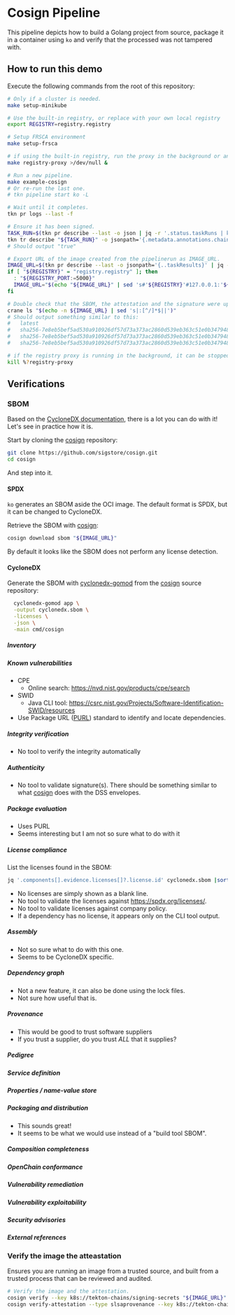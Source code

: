 # Cosign Pipeline

This pipeline depicts how to build a Golang project from source, package it in a
container using `ko` and verify that the processed was not tampered with.

## How to run this demo

Execute the following commands from the root of this repository:

```bash
# Only if a cluster is needed.
make setup-minikube

# Use the built-in registry, or replace with your own local registry
export REGISTRY=registry.registry

# Setup FRSCA environment
make setup-frsca

# if using the built-in registry, run the proxy in the background or another window
make registry-proxy >/dev/null &

# Run a new pipeline.
make example-cosign
# Or re-run the last one.
# tkn pipeline start ko -L

# Wait until it completes.
tkn pr logs --last -f

# Ensure it has been signed.
TASK_RUN=$(tkn pr describe --last -o json | jq -r '.status.taskRuns | keys[] as $k | {"k": $k, "v": .[$k]} | select(.v.status.taskResults[]?.name | match("IMAGE_URL$")) | .k')
tkn tr describe "${TASK_RUN}" -o jsonpath='{.metadata.annotations.chains\.tekton\.dev/signed}'
# Should output "true"

# Export URL of the image created from the pipelinerun as IMAGE_URL.
IMAGE_URL=$(tkn pr describe --last -o jsonpath='{..taskResults}' | jq -r '.[] | select(.name | match("IMAGE_URL$")) | .value')
if [ "${REGISTRY}" = "registry.registry" ]; then
  : "${REGISTRY_PORT:=5000}"
  IMAGE_URL="$(echo "${IMAGE_URL}" | sed 's#'${REGISTRY}'#127.0.0.1:'${REGISTRY_PORT}'#')"
fi

# Double check that the SBOM, the attestation and the signature were uploaded to the OCI.
crane ls "$(echo -n ${IMAGE_URL} | sed 's|:[^/]*$||')"
# Should output something similar to this:
#   latest
#   sha256-7e8eb5bef5ad530a910926df57d73a373ac2860d539eb363c51e0b3479480c88.att
#   sha256-7e8eb5bef5ad530a910926df57d73a373ac2860d539eb363c51e0b3479480c88.sbom
#   sha256-7e8eb5bef5ad530a910926df57d73a373ac2860d539eb363c51e0b3479480c88.sig

# if the registry proxy is running in the background, it can be stopped when you finish the demo
kill %?registry-proxy
```

## Verifications

### SBOM

Based on the [CycloneDX documentation](https://cyclonedx.org/use-cases/),
there is a lot you can do with it! Let's see in practice how it is.

Start by cloning the [cosign] repository:

```bash
git clone https://github.com/sigstore/cosign.git
cd cosign
```

And step into it.

#### SPDX

`ko` generates an SBOM aside the OCI image. The default format is SPDX, but it
can be changed to CycloneDX.

Retrieve the SBOM with [cosign]:

```bash
cosign download sbom "${IMAGE_URL}"
```

By default it looks like the SBOM does not perform any license detection.

#### CycloneDX

Generate the SBOM with [cyclonedx-gomod] from the [cosign] source repository:

```bash
  cyclonedx-gomod app \
  -output cyclonedx.sbom \
  -licenses \
  -json \
  -main cmd/cosign
```

##### Inventory

##### Known vulnerabilities

* CPE
  * Online search: <https://nvd.nist.gov/products/cpe/search>
* SWID
  * Java CLI tool: <https://csrc.nist.gov/Projects/Software-Identification-SWID/resources>
* Use Package URL ([PURL](<https://github.com/package-url/purl-spec>)) standard
  to identify and locate dependencies.

##### Integrity verification

* No tool to verify the integrity automatically

##### Authenticity

* No tool to validate signature(s). There should be something similar to what
[cosign] does with the DSS envelopes.

##### Package evaluation

* Uses PURL
* Seems interesting but I am not so sure what to do with it

##### License compliance

List the licenses found in the SBOM:

```bash
jq '.components[].evidence.licenses[]?.license.id' cyclonedx.sbom |sort -u
```

* No licenses are simply shown as a blank line.
* No tool to validate the licenses against <https://spdx.org/licenses/>.
* No tool to validate licenses against company policy.
* If a dependency has no license, it appears only on the CLI tool output.

##### Assembly

* Not so sure what to do with this one.
* Seems to be CycloneDX specific.

##### Dependency graph

* Not a new feature, it can also be done using the lock files.
* Not sure how useful that is.

##### Provenance

* This would be good to trust software suppliers
* If you trust a supplier, do you trust *ALL* that it supplies?

##### Pedigree

##### Service definition

##### Properties / name-value store

##### Packaging and distribution

* This sounds great!
* It seems to be what we would use instead of a "build tool SBOM".

##### Composition completeness

##### OpenChain conformance

##### Vulnerability remediation

##### Vulnerability exploitability

##### Security advisories

##### External references

### Verify the image the atteastation

Ensures you are running an image from a trusted source, and built from a trusted
process that can be reviewed and audited.

```bash
# Verify the image and the attestation.
cosign verify --key k8s://tekton-chains/signing-secrets "${IMAGE_URL}"
cosign verify-attestation --type slsaprovenance --key k8s://tekton-chains/signing-secrets "${IMAGE_URL}"
```

[cosign]: https://github.com/sigstore/cosign
[cyclonedx-gomod]: https://github.com/CycloneDX/cyclonedx-gomod

